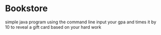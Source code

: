 # Bookstore
simple java program using the command line input your gpa and times it by 10 to reveal a gift card based on your hard work

